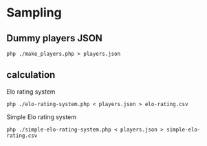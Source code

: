 # Sampling

## Dummy players JSON

```
php ./make_players.php > players.json
```

## calculation

Elo rating system

```
php ./elo-rating-system.php < players.json > elo-rating.csv
```

Simple Elo rating system

```
php ./simple-elo-rating-system.php < players.json > simple-elo-rating.csv
```
